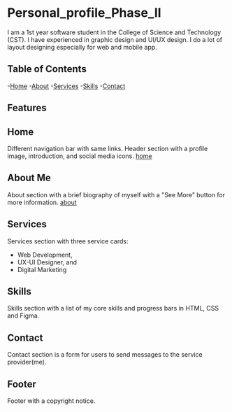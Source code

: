 # Personal_profile_Phase_II

I am a 1st year software student in the College of Science 
and Technology (CST). 
I have experienced in graphic design and UI/UX design. 
I do a lot of layout designing especially for web and mobile 
app. 

## Table of Contents
-[Home](#home)
-[About](#about-me)
-[Services](#services)
-[Skills](#skills)
-[Contact](#contact)

## Features

## Home
Different navigation bar with same links.
Header section with a profile image, introduction, and social media icons.
[home](profile.jpg)


## About Me
About section with a brief biography of myself with a "See More" button for more information.
[about](intro.jpg)


## Services
Services section with three service cards:
- Web Development, 
- UX-UI Designer, and 
- Digital Marketing


## Skills
Skills section with a list of my core skills and progress bars in HTML, CSS and Figma.


## Contact
Contact section is a form for users to send messages to the service provider(me).


## Footer
Footer with a copyright notice.